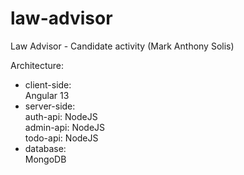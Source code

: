 # law-advisor
Law Advisor - Candidate activity (Mark Anthony Solis) <br />

Architecture:
- client-side: <br />
Angular 13
- server-side: <br />
auth-api: NodeJS <br />
admin-api: NodeJS <br />
todo-api: NodeJS <br />
- database: <br />
MongoDB
